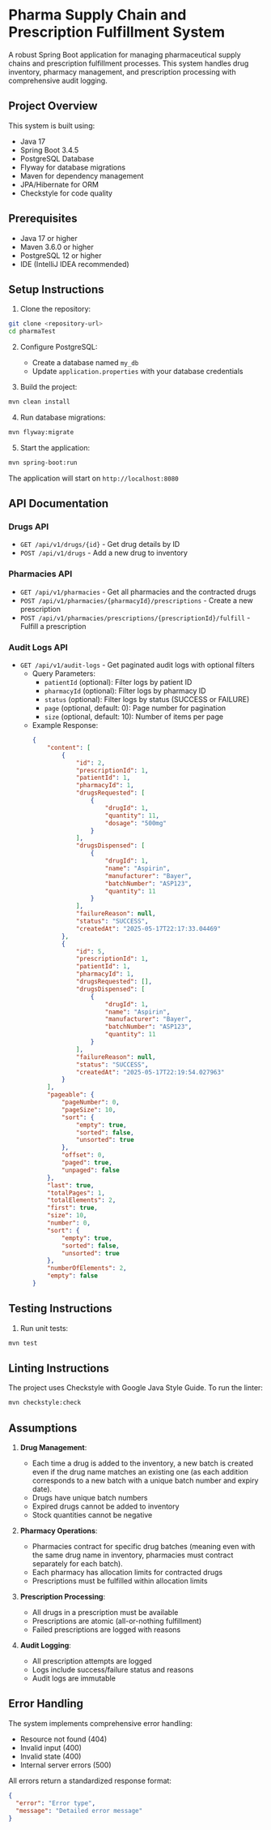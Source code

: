 # Pharma Supply Chain and Prescription Fulfillment System

A robust Spring Boot application for managing pharmaceutical supply chains and prescription
fulfillment processes. This system handles drug inventory, pharmacy management, and prescription
processing with comprehensive audit logging.

## Project Overview

This system is built using:

- Java 17
- Spring Boot 3.4.5
- PostgreSQL Database
- Flyway for database migrations
- Maven for dependency management
- JPA/Hibernate for ORM
- Checkstyle for code quality

## Prerequisites

- Java 17 or higher
- Maven 3.6.0 or higher
- PostgreSQL 12 or higher
- IDE (IntelliJ IDEA recommended)

## Setup Instructions

1. Clone the repository:

```bash
git clone <repository-url>
cd pharmaTest
```

2. Configure PostgreSQL:
    - Create a database named `my_db`
    - Update `application.properties` with your database credentials

3. Build the project:

```bash
mvn clean install
```

4. Run database migrations:

```bash
mvn flyway:migrate
```

5. Start the application:

```bash
mvn spring-boot:run
```

The application will start on `http://localhost:8080`

## API Documentation

### Drugs API

- `GET /api/v1/drugs/{id}` - Get drug details by ID
- `POST /api/v1/drugs` - Add a new drug to inventory

### Pharmacies API

- `GET /api/v1/pharmacies` - Get all pharmacies and the contracted drugs
- `POST /api/v1/pharmacies/{pharmacyId}/prescriptions` - Create a new prescription
- `POST /api/v1/pharmacies/prescriptions/{prescriptionId}/fulfill` - Fulfill a prescription

### Audit Logs API
- `GET /api/v1/audit-logs` - Get paginated audit logs with optional filters
    - Query Parameters:
        - `patientId` (optional): Filter logs by patient ID
        - `pharmacyId` (optional): Filter logs by pharmacy ID
        - `status` (optional): Filter logs by status (SUCCESS or FAILURE)
        - `page` (optional, default: 0): Page number for pagination
        - `size` (optional, default: 10): Number of items per page
    - Example Response:
      ```json
      {
          "content": [
              {
                  "id": 2,
                  "prescriptionId": 1,
                  "patientId": 1,
                  "pharmacyId": 1,
                  "drugsRequested": [
                      {
                          "drugId": 1,
                          "quantity": 11,
                          "dosage": "500mg"
                      }
                  ],
                  "drugsDispensed": [
                      {
                          "drugId": 1,
                          "name": "Aspirin",
                          "manufacturer": "Bayer",
                          "batchNumber": "ASP123",
                          "quantity": 11
                      }
                  ],
                  "failureReason": null,
                  "status": "SUCCESS",
                  "createdAt": "2025-05-17T22:17:33.04469"
              },
              {
                  "id": 5,
                  "prescriptionId": 1,
                  "patientId": 1,
                  "pharmacyId": 1,
                  "drugsRequested": [],
                  "drugsDispensed": [
                      {
                          "drugId": 1,
                          "name": "Aspirin",
                          "manufacturer": "Bayer",
                          "batchNumber": "ASP123",
                          "quantity": 11
                      }
                  ],
                  "failureReason": null,
                  "status": "SUCCESS",
                  "createdAt": "2025-05-17T22:19:54.027963"
              }
          ],
          "pageable": {
              "pageNumber": 0,
              "pageSize": 10,
              "sort": {
                  "empty": true,
                  "sorted": false,
                  "unsorted": true
              },
              "offset": 0,
              "paged": true,
              "unpaged": false
          },
          "last": true,
          "totalPages": 1,
          "totalElements": 2,
          "first": true,
          "size": 10,
          "number": 0,
          "sort": {
              "empty": true,
              "sorted": false,
              "unsorted": true
          },
          "numberOfElements": 2,
          "empty": false
      }
      ```

## Testing Instructions

1. Run unit tests:

```bash
mvn test
```

## Linting Instructions

The project uses Checkstyle with Google Java Style Guide. To run the linter:

```bash
mvn checkstyle:check
```

## Assumptions

1. **Drug Management**:
    - Each time a drug is added to the inventory, a new batch is created even if the drug name
      matches an existing one (as each addition corresponds to a new batch with a unique batch
      number and expiry date).
    - Drugs have unique batch numbers
    - Expired drugs cannot be added to inventory
    - Stock quantities cannot be negative

2. **Pharmacy Operations**:
    - Pharmacies contract for specific drug batches (meaning even with the same drug name in
      inventory, pharmacies must contract separately for each batch).
    - Each pharmacy has allocation limits for contracted drugs
    - Prescriptions must be fulfilled within allocation limits

3. **Prescription Processing**:
    - All drugs in a prescription must be available
    - Prescriptions are atomic (all-or-nothing fulfillment)
    - Failed prescriptions are logged with reasons

4. **Audit Logging**:
    - All prescription attempts are logged
    - Logs include success/failure status and reasons
    - Audit logs are immutable

## Error Handling

The system implements comprehensive error handling:

- Resource not found (404)
- Invalid input (400)
- Invalid state (400)
- Internal server errors (500)

All errors return a standardized response format:

```json
{
  "error": "Error type",
  "message": "Detailed error message"
}
``` 
